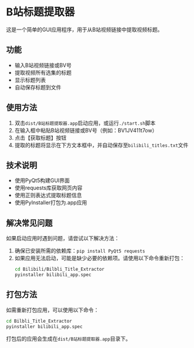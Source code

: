 # B站标题提取器

这是一个简单的GUI应用程序，用于从B站视频链接中提取视频标题。

## 功能

- 输入B站视频链接或BV号
- 提取视频所有选集的标题
- 显示标题列表
- 自动保存标题到文件

## 使用方法

1. 双击`dist/B站标题提取器.app`启动应用，或运行`./start.sh`脚本
2. 在输入框中粘贴B站视频链接或BV号（例如：BV1JV411t7ow）
3. 点击【获取标题】按钮
4. 提取的标题将显示在下方文本框中，并自动保存至`bilibili_titles.txt`文件

## 技术说明

- 使用PyQt5构建GUI界面
- 使用requests库获取网页内容
- 使用正则表达式提取标题信息
- 使用PyInstaller打包为.app应用

## 解决常见问题

如果启动应用时遇到问题，请尝试以下解决方法：
1. 确保已安装所需的依赖库：`pip install PyQt5 requests`
2. 如果应用无法启动，可能是缺少必要的依赖项。请使用以下命令重新打包：
   ```bash
   cd Bilibili/Bilbli_Title_Extractor
   pyinstaller bilibili_app.spec
   ```

## 打包方法

如需重新打包应用，可以使用以下命令：

```bash
cd Bilbli_Title_Extractor
pyinstaller bilibili_app.spec
```

打包后的应用会生成在`dist/B站标题提取器.app`目录下。 